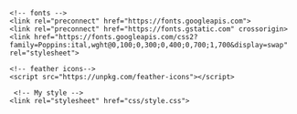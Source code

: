<!DOCTYPE html>
<html lang="en">


<head>
    <meta charset="UTF-8">
    <meta name="viewport" content="width=device-width, initial-scale=1.0">
    <title>ahnaf Website</title>

    <!-- fonts -->
    <link rel="preconnect" href="https://fonts.googleapis.com">
    <link rel="preconnect" href="https://fonts.gstatic.com" crossorigin>
    <link href="https://fonts.googleapis.com/css2?family=Poppins:ital,wght@0,100;0,300;0,400;0,700;1,700&display=swap" rel="stylesheet">

    <!-- feather icons-->
    <script src="https://unpkg.com/feather-icons"></script>

     <!-- My style -->
    <link rel="stylesheet" href="css/style.css">
</head>
